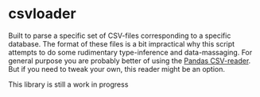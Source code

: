 # csvloader
Built to parse a specific set of CSV-files corresponding to a specific database.
The format of these files is a bit impractical why this script attempts to do some rudimentary type-inference
and data-massaging. For general purpose you are probably better of using the
[Pandas CSV-reader](http://pandas.pydata.org/pandas-docs/dev/io.html#io-store-in-csv).
But if you need to tweak your own, this reader might be an option.

This library is still a work in progress
